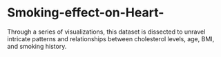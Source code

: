 # Smoking-effect-on-Heart-
Through a series of visualizations, this dataset is dissected to unravel intricate patterns and relationships between cholesterol levels, age, BMI, and smoking history. 

